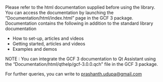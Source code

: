 Please refer to the html documentation supplied before using the library. You can access the documentation by launching the “Documentation/html/index.html” page in the GCF 3 package. Documentation contains the following in addition to the standard library documentation

* How to set-up, articles and videos
* Getting started, articles and videos
* Examples and demos

NOTE : You can integrate the GCF 3 documentation to Qt Assistant using the “Documentation/html/qthelp/gcf-3.0.0.qch” file in the GCF 3 package.

For further queries, you can write to prashanth.udupa@gmail.com

